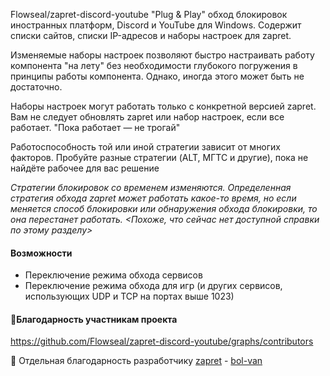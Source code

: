 Flowseal/zapret-discord-youtube 
"Plug & Play" обход блокировок иностранных платформ, Discord и YouTube для Windows. Содержит списки сайтов, списки IP-адресов и наборы настроек для zapret.

Изменяемые наборы настроек позволяют быстро настраивать работу компонента "на лету" без необходимости глубокого погружения в принципы работы компонента. Однако, иногда этого может быть не достаточно.

Наборы настроек могут работать только с конкретной версией zapret. Вам не следует обновлять zapret или набор настроек, если все работает. "Пока работает — не трогай"

Работоспособность той или иной стратегии зависит от многих факторов. Пробуйте разные стратегии (ALT, МГТС и другие), пока не найдёте рабочее для вас решение

*Стратегии блокировок со временем изменяются. Определенная стратегия обхода zapret может работать какое-то время, но если меняется способ блокировки или обнаружения обхода блокировки, то она перестанет работать. <Похоже, что сейчас нет доступной справки по этому разделу>*

#### Возможности
- Переключение режима обхода сервисов
- Переключение режима обхода для игр (и других сервисов, использующих UDP и TCP на портах выше 1023)

#### 🩷Благодарность участникам проекта

https://github.com/Flowseal/zapret-discord-youtube/graphs/contributors

💖 Отдельная благодарность разработчику [zapret](https://github.com/bol-van/zapret) - [bol-van](https://github.com/bol-van)
